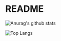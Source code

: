 # README

![Anurag's github stats](https://github-readme-stats.vercel.app/api?username=kelvinLin9&theme=vue-dark)

![Top Langs](https://github-readme-stats.vercel.app/api/top-langs/?username=kelvinLin9)


